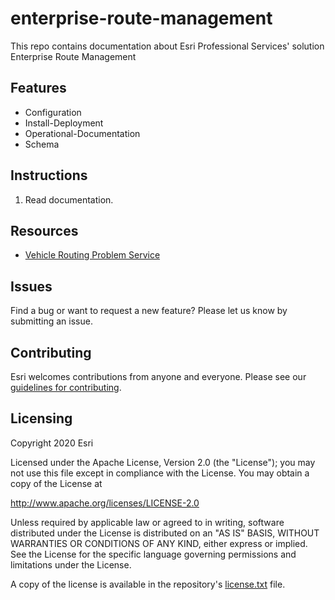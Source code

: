 # enterprise-route-management

This repo contains documentation about Esri Professional Services' solution Enterprise Route Management


## Features
* Configuration
* Install-Deployment
* Operational-Documentation
* Schema

## Instructions

1. Read documentation.

## Resources

* [Vehicle Routing Problem Service](https://developers.arcgis.com/rest/network/api-reference/vehicle-routing-problem-service.htm)

## Issues

Find a bug or want to request a new feature?  Please let us know by submitting an issue.

## Contributing

Esri welcomes contributions from anyone and everyone. Please see our [guidelines for contributing](https://github.com/esri/contributing).

## Licensing
Copyright 2020 Esri

Licensed under the Apache License, Version 2.0 (the "License");
you may not use this file except in compliance with the License.
You may obtain a copy of the License at

   http://www.apache.org/licenses/LICENSE-2.0

Unless required by applicable law or agreed to in writing, software
distributed under the License is distributed on an "AS IS" BASIS,
WITHOUT WARRANTIES OR CONDITIONS OF ANY KIND, either express or implied.
See the License for the specific language governing permissions and
limitations under the License.

A copy of the license is available in the repository's [license.txt]( https://raw.githubusercontent.com/EsriPS/enterprise-route-management/master/license.txt) file.

